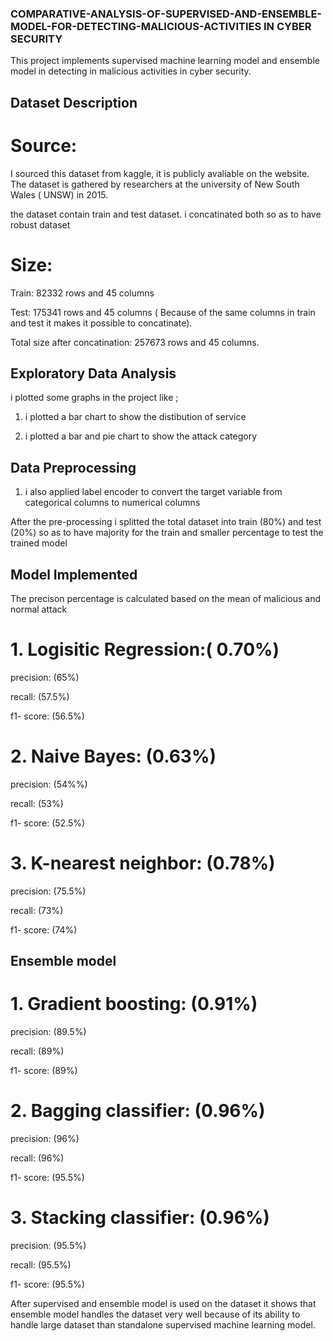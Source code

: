 ### COMPARATIVE-ANALYSIS-OF-SUPERVISED-AND-ENSEMBLE-MODEL-FOR-DETECTING-MALICIOUS-ACTIVITIES IN CYBER SECURITY 

This project implements supervised machine learning model and ensemble model in detecting in malicious activities in cyber security. 

## Dataset Description 

# Source: 

I sourced this dataset from kaggle, it is publicly avaliable on the website. The dataset is gathered by researchers at the university of New South Wales ( UNSW) in 2015. 

the dataset contain train and test dataset. i concatinated both so as to have robust dataset 

# Size: 

Train: 82332 rows and 45 columns 

Test: 175341 rows and 45 columns ( Because of the same columns in train and test it makes it possible to concatinate). 

Total size after concatination: 257673 rows and 45 columns. 

## Exploratory Data Analysis 

i plotted some graphs in the project like ; 

1. i plotted a bar chart to show the distibution of service

2. i plotted a bar and pie chart to show the attack category

## Data Preprocessing 

1. i also applied label encoder to convert the target variable from categorical columns to numerical columns

After the pre-processing i splitted the total dataset into train (80%) and test (20%) so as to have majority for the train and smaller percentage to test the trained model

## Model Implemented 

The precison percentage is calculated based on the mean of malicious and normal attack

# 1. Logisitic Regression:( 0.70%)

precision: (65%)

recall: (57.5%)

f1- score: (56.5%)

# 2. Naive Bayes: (0.63%)

precision: (54%%)

recall: (53%)

f1- score: (52.5%)

# 3. K-nearest neighbor: (0.78%)

precision: (75.5%)

recall: (73%)

f1- score: (74%)

## Ensemble model 

# 1. Gradient boosting: (0.91%)

precision: (89.5%)

recall: (89%)

f1- score: (89%)

# 2. Bagging classifier: (0.96%)

precision: (96%)

recall: (96%)

f1- score: (95.5%)

# 3. Stacking classifier: (0.96%)

precision: (95.5%)

recall: (95.5%)

f1- score: (95.5%)

After supervised and ensemble model is used on the dataset it shows that ensemble model handles the dataset very well because of its ability to handle large dataset than standalone supervised machine learning model.  

